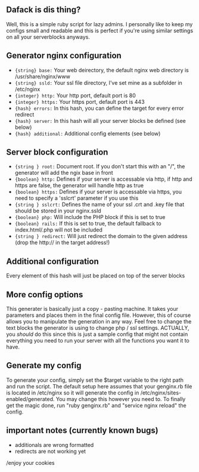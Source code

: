 ## Dafack is dis thing?
Well, this is a simple ruby script for lazy admins.
I personally like to keep my configs small and readable
and this is perfect if you're using similar settings on all
your serverblocks anyways.

## Generator nginx configuration
* `{string} base:` Your web deirectory, the default nginx web directory is /usr/share/nginx/www
* `{string} ssld:` Your ssl file directory, I've set mine as a subfolder in /etc/nginx
* `{integer} http:` Your http port, default port is 80
* `{integer} https:` Your https port, default port is 443
* `{hash} errors:` In this hash, you can define the target for every error redirect
* `{hash} server:` In this hash will all your server blocks be defined (see below)
* `{hash} additional:` Additional config elements (see below)

## Server block configuration 
* `{string } root:` Document root. If you don't start this with an "/", the generator will add the ngix base in front
* `{boolean} http:` Defines if your server is accessable via http, if http and https are false, the generator will handle http as true
* `{boolean} https:` Defines if your server is accessable via https, you need to specify a 'sslcrt' parameter if you use this
* `{string } sslcrt:` Defines the name of your ssl .crt and .key file that should be stored in your nginx.ssld
* `{boolean} php:` Will include the PHP block if this is set to true
* `{boolean} rails:` If this is set to true, the default fallback to index.html/.php will not be included
* `{string } redirect:` Will just redirect the domain to the given address (drop the http:// in the target address!)

## Additional configuration
Every element of this hash will just be placed on top of the server blocks

## More config options
This generater is basically just a copy - pasting machine. It takes your parameters
and places them in the final config file. However, this of course allows you to
manipulate the generation in any way. Feel free to change the text blocks the generator
is using to change php / ssl settings.
ACTUALLY, you _should_ do this since this is just a sample config that might not contain
everything you need to run your server with all the functions you want it to have.

## Generate my config
To generate your config, simply set the $target variable to the right path and run the script.
The default setup here assumes that your genginx.rb file is located in /etc/nginx so it will
generate the config in /etc/nginx/sites-enabled/generated. You may change this however you need to.
To finally get the magic done, run "ruby genginx.rb" and "service nginx reload" the config.

## important notes (currently known bugs)
- additionals are wrong formatted
- redirects are not working yet

/enjoy your cookies